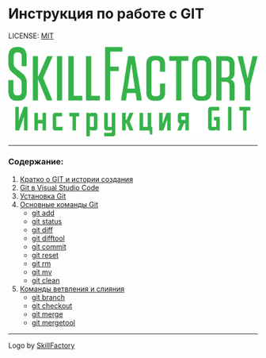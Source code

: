 # Инструкция по работе с GIT

LICENSE: [MIT](./license.md)

![git-logo](./logoSkillFactory.png)

---
### Содержание:
1. [Кратко о GIT и истории создания](./1_git_history.md)
2. [Git в Visual Studio Code](./2_git_in_vsc.md)
3. [Установка Git](./3_git_install.md)
4. [Основные команды Git](./4_git_command.md)
    * [git add](./4_git_command.md#git-add)
    * [git status](./4_git_command.md#git-status) 
    * [git diff](./4_git_command.md#git-diff) 
    * [git difftool](./4_git_command.md#git-difftool) 
    * [git commit](./4_git_command.md#git-commit) 
    * [git reset](./4_git_command.md#git-reset)
    * [git rm](./4_git_command.md#git-rm) 
    * [git mv](./4_git_command.md#git-mv)
    * [git clean](./4_git_command.md#git-clean)
5. [Команды ветвления и слияния](./5_git_merge_and_branch.md)
    * [git branch](./5_git_merge_and_branch.md#git-branch)
    * [git checkout](./5_git_merge_and_branch.md#git-checkout)
    * [git merge](./5_git_merge_and_branch.md#git-merge)
    * [git mergetool](./5_git_merge_and_branch.md#git-mergetool)
---

Logo by [SkillFactory](https://skillfactory.ru/)

